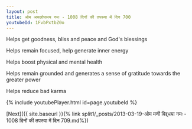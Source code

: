 ```yaml
---
layout: post
title: ओम अचलोपामय नमः - 1008 दिनों की तपस्या में दिन 700
youtubeId: 1FvbPxtbZ0o
---
```

 
 
Helps get goodness, bliss and peace and God's blessings
 
Helps remain focused, help generate inner energy 
 
Helps boost physical and mental health 
 
Helps remain grounded and generates a sense of gratitude towards the greater power 
 
Helps reduce bad karma
 
 
 
 


{% include youtubePlayer.html id=page.youtubeId %}
 
[Next]({{ site.baseurl }}{% link  split1/_posts/2013-03-19-ओम मणी विद्द्धया नमः - 1008 दिनों की तपस्या में दिन 709.md%})
 
